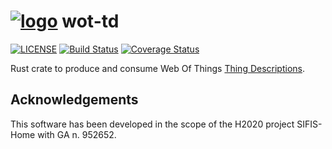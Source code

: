 # [![logo](https://github.com/sifis-home/wot/raw/master/assets/wot-rust-icon.svg)](https://docs.rs/wot-td) wot-td

[![LICENSE](https://img.shields.io/badge/license-MIT-blue.svg)](LICENSE)
[![Build Status](https://github.com/sifis-home/wot-td/workflows/wot-td/badge.svg)](https://github.com/sifis-home/wot-td/actions)
[![Coverage Status](https://coveralls.io/repos/github/sifis-home/wot-td/badge.svg?branch=master)](https://coveralls.io/github/sifis-home/wot-td?branch=master)


Rust crate to produce and consume Web Of Things [Thing Descriptions](https://www.w3.org/TR/wot-thing-description/).

## Acknowledgements

This software has been developed in the scope of the H2020 project SIFIS-Home with GA n. 952652.
